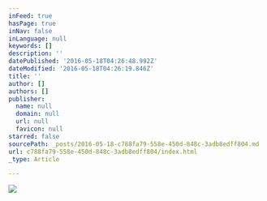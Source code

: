 ```yaml
---
inFeed: true
hasPage: true
inNav: false
inLanguage: null
keywords: []
description: ''
datePublished: '2016-05-18T04:26:48.992Z'
dateModified: '2016-05-18T04:26:19.846Z'
title: ''
author: []
authors: []
publisher:
  name: null
  domain: null
  url: null
  favicon: null
starred: false
sourcePath: _posts/2016-05-18-c788fa79-558e-450d-848c-3adb8edff804.md
url: c788fa79-558e-450d-848c-3adb8edff804/index.html
_type: Article

---
```

![](https://the-grid-user-content.s3-us-west-2.amazonaws.com/585de3b2-eb24-47f0-9db5-e0407288812c.jpg)